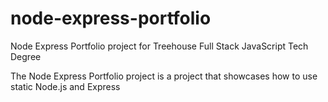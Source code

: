 # node-express-portfolio

Node Express Portfolio project for Treehouse Full Stack JavaScript Tech Degree

The Node Express Portfolio project is a project that showcases how to use static Node.js and Express
